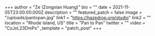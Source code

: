 +++
author = "Ze (Zongxian Huang)"
bio = ""
date = 2021-11-05T23:00:00.000Z
description = ""
featured_patch = false
image = "/uploads/pantopan.jpg"
link1 = "https://hazedrop.org/studio"
link2 = ""
location = "Rhode Island, US"
title = "Pan to Pan"
twitter = ""
video = "CzJxL23DmPs"
_template = "patch_post"
+++

